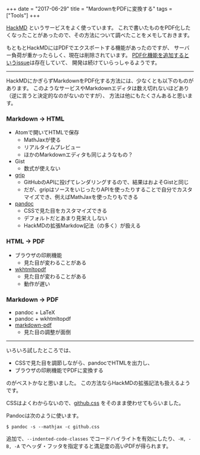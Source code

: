 +++
date = "2017-06-29"
title = "MardownをPDFに変換する"
tags = ["Tools"]
+++

[HackMD](https://hackmd.io) というサービスをよく使っています。
これで書いたものをPDF化したくなったことがあったので、その方法について調べたことをメモしておきます。

もともとHackMDにはPDFでエクスポートする機能があったのですが、
サーバー負荷が重かったらしく、現在は削除されています。
[PDF化機能を追加するというissue](https://github.com/hackmdio/hackmd/issues/33)は存在していて、
開発は続けていらっしゃるようです。

---

HackMDにかぎらずMarkdownをPDF化する方法には、少なくとも以下のものがあります。
このようなサービスやMarkdownエディタは数え切れないほどあり（逆に言うと決定的なのがないのですが）、
方法は他にもたくさんあると思います。

### Markdown -> HTML
* Atomで開いてHTMLで保存
    * MathJaxが使る
    * リアルタイムプレビュー
    * ほかのMarkdownエディタも同じようなもの？
* Gist
    * 数式が使えない
* [grip](https://github.com/joeyespo/grip)
    * GitHubのAPIに投げてレンダリングするので、結果はおよそGistと同じ
    * だが、gripはソースをいじったりAPIを使ったりすることで自分でカスタマイズでき、例えばMathJaxを使ったりもできる
* [pandoc](http://pandoc.org/)
    * CSSで見た目をカスタマイズできる
    * デフォルトだとあまり見栄えしない
    * HackMDの拡張Markdow記法（の多く）が扱える

### HTML -> PDF
* ブラウザの印刷機能
    * 見た目が変わることがある
* [wkhtmltopdf](https://wkhtmltopdf.org/)
    * 見た目が変わることがある
    * 動作が遅い

### Markdown -> PDF
* pandoc + LaTeX
* pandoc + wkhtmltopdf
* [markdown-pdf](https://www.npmjs.com/package/markdown-pdf)
    * 見た目の調整が面倒

---

いろいろ試したところでは、

* CSSで見た目を調節しながら、pandocでHTMLを出力し、
* ブラウザの印刷機能でPDFに変換する

のがベストかなと思いました。
この方法ならHackMDの拡張記法も扱えるようです。

CSSはよくわからないので、[github.css](https://gist.github.com/andyferra/2554919) をそのまま使わせてもらいました。

Pandocは次のように使います。

```console
$ pandoc -s --mathjax -c github.css
```

追加で、`--indented-code-classes` でコードハイライトを有効にしたり、`-H, -B, -A` でヘッダ・フッタを指定すると満足度の高いPDFが得られます。
